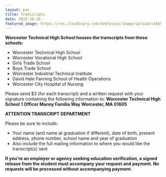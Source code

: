 ```yaml
---
layout: pac
title: Transcripts
date: 2022-10-26
featured_image: https://res.cloudinary.com/dxm7ycyxz/image/upload/v1668016920/2022/04/northfolk-Ok76F6yW2iA-unsplash-1_x9ziry.jpg
---
```


**Worcester Technical High School houses the transcripts from these schools:**

- Worcester Technical High School
- Worcester Vocational High School
- Girls Trade School
- Boys Trade School
- Worcester Industrial Technical Institute
- David Hale Fanning School of Health Operations
- Worcester City Hospital of Nursing


Please send $3 (for each transcript) and a written request with your signature containing the following information to:
**Worcester Technical High School**
**1 Officer Manny Familia Way**
**Worcester, MA 01605**

**ATTENTION TRANSCRIPT DEPARTMENT**

Please be sure to include:
- Your name (and name at graduation if different), date of birth, present address, phone number, school name and year of graduation
- Also include the full mailing information to where you would like the transcript(s) sent


**If you're an employer or agency seeking education verification, a signed release from the student must accompany your request and payment. No requests will be processed without accompanying payment.**